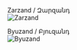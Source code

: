 Zarzand / Զարզանդ <br />
![Zarzand](https://github.com/user-attachments/assets/11cd7ffd-50e0-4c1d-950d-b9065f4c7c45)

Byuzand / Բյուզանդ <br />
![Byuzand](https://github.com/user-attachments/assets/4c31df14-1ee5-4f5e-8b21-96f718aecb20)
